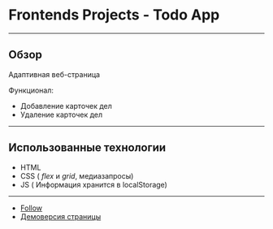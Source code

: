 # Frontends Projects - Todo App
___

## Обзор
Адаптивная веб-страница

Функционал:
 - Добавление карточек дел
 - Удаление карточек дел
___

## Использованные технологии
* HTML
* CSS ( _flex_ и _grid_, медиазапросы)
* JS ( Информация хранится в localStorage) 
___

* [Follow](https://frontendsprojects.com/)
* [Демоверсия страницы](https://volkova-fe.github.io/Todo-App/)

